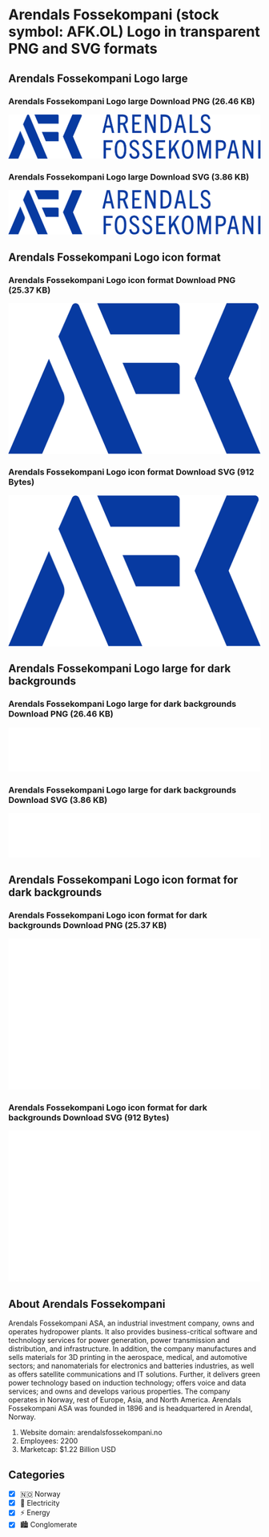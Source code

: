 # Arendals Fossekompani (stock symbol: AFK.OL) Logo in transparent PNG and SVG formats

## Arendals Fossekompani Logo large

### Arendals Fossekompani Logo large Download PNG (26.46 KB)

![Arendals Fossekompani Logo large Download PNG (26.46 KB)](/img/orig/AFK.OL_BIG-b00780af.png)

### Arendals Fossekompani Logo large Download SVG (3.86 KB)

![Arendals Fossekompani Logo large Download SVG (3.86 KB)](/img/orig/AFK.OL_BIG-cf4b3008.svg)

## Arendals Fossekompani Logo icon format

### Arendals Fossekompani Logo icon format Download PNG (25.37 KB)

![Arendals Fossekompani Logo icon format Download PNG (25.37 KB)](/img/orig/AFK.OL-834ca582.png)

### Arendals Fossekompani Logo icon format Download SVG (912 Bytes)

![Arendals Fossekompani Logo icon format Download SVG (912 Bytes)](/img/orig/AFK.OL-84da42c3.svg)

## Arendals Fossekompani Logo large for dark backgrounds

### Arendals Fossekompani Logo large for dark backgrounds Download PNG (26.46 KB)

![Arendals Fossekompani Logo large for dark backgrounds Download PNG (26.46 KB)](/img/orig/AFK.OL_BIG.D-56fd919e.png)

### Arendals Fossekompani Logo large for dark backgrounds Download SVG (3.86 KB)

![Arendals Fossekompani Logo large for dark backgrounds Download SVG (3.86 KB)](/img/orig/AFK.OL_BIG.D-dba17a14.svg)

## Arendals Fossekompani Logo icon format for dark backgrounds

### Arendals Fossekompani Logo icon format for dark backgrounds Download PNG (25.37 KB)

![Arendals Fossekompani Logo icon format for dark backgrounds Download PNG (25.37 KB)](/img/orig/AFK.OL.D-dbebcda4.png)

### Arendals Fossekompani Logo icon format for dark backgrounds Download SVG (912 Bytes)

![Arendals Fossekompani Logo icon format for dark backgrounds Download SVG (912 Bytes)](/img/orig/AFK.OL.D-198a8baf.svg)

## About Arendals Fossekompani

Arendals Fossekompani ASA, an industrial investment company, owns and operates hydropower plants. It also provides business-critical software and technology services for power generation, power transmission and distribution, and infrastructure. In addition, the company manufactures and sells materials for 3D printing in the aerospace, medical, and automotive sectors; and nanomaterials for electronics and batteries industries, as well as offers satellite communications and IT solutions. Further, it delivers green power technology based on induction technology; offers voice and data services; and owns and develops various properties. The company operates in Norway, rest of Europe, Asia, and North America. Arendals Fossekompani ASA was founded in 1896 and is headquartered in Arendal, Norway.

1. Website domain: arendalsfossekompani.no
2. Employees: 2200
3. Marketcap: $1.22 Billion USD


## Categories
- [x] 🇳🇴 Norway
- [x] 🔋 Electricity
- [x] ⚡ Energy
- [x] 🏙 Conglomerate
